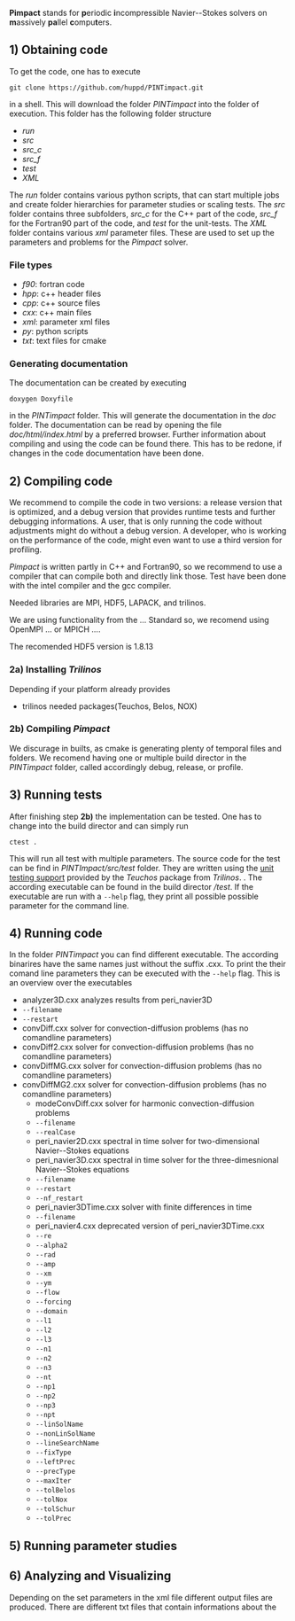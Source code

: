 **Pimpact** stands for  <b>p</b>eriodic <b>i</b>ncompressible Navier--Stokes solvers on
<b>m</b>assively <b>pa</b>llel <b>c</b>ompu<b>t</b>ers.


## 1) Obtaining code

To get the code, one has to execute

``` git clone https://github.com/huppd/PINTimpact.git ```

in a shell.  This will download the folder *PINTimpact* into the folder of execution.
This folder has the following folder structure

- *run*
- *src*
- *src_c*
- *src_f*
- *test*
- *XML*

The *run* folder contains various python scripts, that can start multiple jobs and create
folder hierarchies for parameter studies or scaling tests.  The *src* folder contains
three subfolders, *src_c* for the C++ part of the code, *src\_f* for the Fortran90 part of
the code, and *test* for the unit-tests.  The *XML* folder contains various *xml*
parameter files.  These are used to set up the parameters and problems for the *Pimpact*
solver.

### File types
- *f90*: fortran code
- *hpp*: c++ header files
- *cpp*: c++ source files
- *cxx*: c++ main files
- *xml*: parameter xml files
- *py*: python scripts
- *txt*: text files for cmake

### Generating documentation

The documentation can be created by executing

``` doxygen Doxyfile ``` 

in the *PINTimpact* folder.
This will generate the documentation in the *doc* folder.
The documentation can be read by opening the file *doc/html/index.html* by a
preferred browser.
Further information about compiling and using the code can be found there.
This has to be redone, if changes in the code documentation have been done.


## 2) Compiling code

We recommend to compile the code in two versions: a release version that is optimized, and
a debug version that provides runtime tests and further debugging informations.  A user,
  that is only running the code without adjustments might do without a debug version.  A
  developer, who is working on the performance of the code, might even want to use a third
  version for profiling.

  *Pimpact* is written partly in C++ and Fortran90, so we recommend to use a compiler that
  can compile both and directly link those.  Test have been done with the intel compiler and
  the gcc compiler.

  Needed libraries are MPI, HDF5, LAPACK, and trilinos.

  We are using functionality from the ... Standard so, we recomend using OpenMPI ... or
  MPICH ....

  The recomended HDF5 version is 1.8.13


### 2a) Installing *Trilinos*

  Depending if your platform already provides 

- trilinos needed packages(Teuchos, Belos, NOX)

### 2b) Compiling *Pimpact*

  We discurage in builts, as cmake is generating plenty of temporal files and folders.
  We recomend having one or multiple build director in the *PINTimpact* folder, called
  accordingly debug, release, or profile.


## 3) Running tests 

  After finishing step **2b)** the implementation can be tested. One has to change into the
  build director and can simply run

  ``` ctest . ```

  This will run all test with multiple parameters.  The source code for the test can be find
  in *PINTImpact/src/test* folder.  They are written using the [unit testing
  support](https://trilinos.org/docs/dev/packages/teuchos/doc/html/group__Teuchos__UnitTest__grp.html)
  provided by the *Teuchos* package from *Trilinos*.
  .
  The according executable can be found in the build director */test*.  If the executable
  are run with a `--help` flag, they print all possible possible parameter for the command
  line.


## 4) Running code

  In the folder *PINTimpact* you can find different executable.
  The according binarires have the same names just without the suffix .cxx.
  To print the their comand line parameters they can be executed with the `--help` flag.
  This is an overview over the executables 

  - analyzer3D.cxx analyzes results from peri_navier3D
  - `--filename`
  - `--restart`
  - convDiff.cxx solver for convection-diffusion problems (has no comandline parameters)
  - convDiff2.cxx solver for convection-diffusion problems (has no comandline parameters)
  - convDiffMG.cxx solver for convection-diffusion problems (has no comandline parameters)
- convDiffMG2.cxx solver for convection-diffusion problems (has no comandline parameters)
  - modeConvDiff.cxx solver for harmonic convection-diffusion problems
  - `--filename`
  - `--realCase`
  - peri_navier2D.cxx spectral in time solver for two-dimensional Navier--Stokes equations
  - peri_navier3D.cxx spectral in time solver for the three-dimesnional Navier--Stokes equations
  - `--filename`
  - `--restart`
  - `--nf_restart`
  - peri_navier3DTime.cxx solver with finite differences in time
  - `--filename`
  - peri_navier4.cxx deprecated version of peri_navier3DTime.cxx
  - `--re`
  - `--alpha2`
  - `--rad`
  - `--amp`
  - `--xm`
  - `--ym`
  - `--flow`
  - `--forcing`
  - `--domain`
  - `--l1`
  - `--l2`
  - `--l3`
  - `--n1`
  - `--n2`
  - `--n3`
  - `--nt`
  - `--np1`
  - `--np2`
  - `--np3`
  - `--npt`
  - `--linSolName`
  - `--nonLinSolName`
  - `--lineSearchName`
  - `--fixType`
  - `--leftPrec`
  - `--precType`
  - `--maxIter`
  - `--tolBelos`
  - `--tolNox`
  - `--tolSchur`
  - `--tolPrec`


## 5) Running parameter studies


## 6) Analyzing and Visualizing

  Depending on the set parameters in the xml file different output files are produced.
  There are different txt files that contain informations about the 

